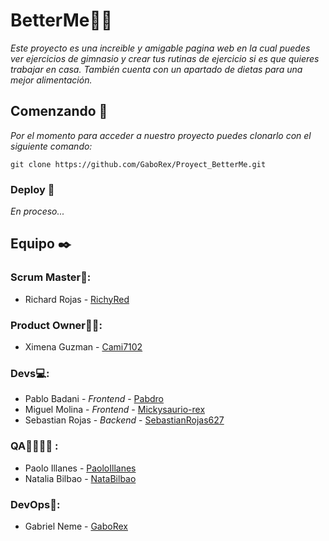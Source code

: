 # BetterMe🏋️‍♀️

_Este proyecto es una increible y amigable pagina web en la cual puedes ver ejercicios de gimnasio y crear tus rutinas de ejercicio si es que quieres trabajar en casa. También cuenta con un apartado de dietas para una mejor alimentación._

## Comenzando 🚀

_Por el momento para acceder a nuestro proyecto puedes clonarlo con el siguiente comando:_

```
git clone https://github.com/GaboRex/Proyect_BetterMe.git
```

### Deploy 🔧

_En proceso..._

## Equipo ✒️
### Scrum Master🤵:
* Richard Rojas  - [RichyRed](https://github.com/RichyRed)
### Product Owner👩‍💼:
* Ximena Guzman  - [Cami7102](https://github.com/Cami7102)
### Devs💻:
* Pablo Badani  - *Frontend* - [Pabdro](https://github.com/Pabdro)
* Miguel Molina  - *Frontend* - [Mickysaurio-rex](https://github.com/Mickysaurio-rex)
* Sebastian Rojas  - *Backend* - [SebastianRojas627](https://github.com/SebastianRojas627)
### QA👨‍🔬👩‍🔬 :
* Paolo Illanes  - [PaoloIllanes](https://github.com/PaoloIllanes)
* Natalia Bilbao - [NataBilbao](https://github.com/NataBilbao)
### DevOps🤖:
* Gabriel Neme - [GaboRex](https://github.com/GaboRex)


